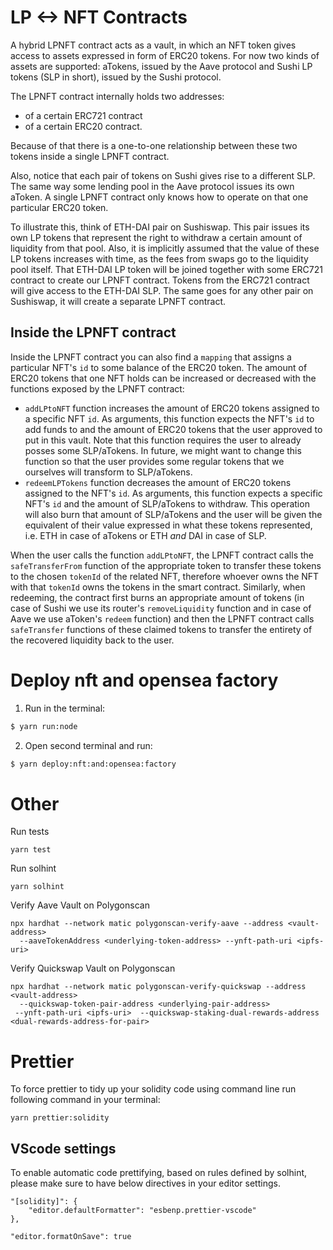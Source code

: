 # LP <-> NFT Contracts

A hybrid LPNFT contract acts as a vault, in which an NFT token gives access to assets expressed in form of ERC20 tokens. For now two kinds of assets are supported: aTokens, issued by the Aave protocol and Sushi LP tokens (SLP in short), issued by the Sushi protocol.

The LPNFT contract internally holds two addresses:

- of a certain ERC721 contract
- of a certain ERC20 contract.

Because of that there is a one-to-one relationship between these two tokens inside a single LPNFT contract.

Also, notice that each pair of tokens on Sushi gives rise to a different SLP. The same way some lending pool in the Aave protocol issues its own aToken. A single LPNFT contract only knows how to operate on that one particular ERC20 token.

To illustrate this, think of ETH-DAI pair on Sushiswap. This pair issues its own LP tokens that represent the right to withdraw a certain amount of liquidity from that pool. Also, it is implicitly assumed that the value of these LP tokens increases with time, as the fees from swaps go to the liquidity pool itself. That ETH-DAI LP token will be joined together with some ERC721 contract to create our LPNFT contract. Tokens from the ERC721 contract will give access to the ETH-DAI SLP. The same goes for any other pair on Sushiswap, it will create a separate LPNFT contract.

## Inside the LPNFT contract

Inside the LPNFT contract you can also find a `mapping` that assigns a particular NFT's `id` to some balance of the ERC20 token. The amount of ERC20 tokens that one NFT holds can be increased or decreased with the functions exposed by the LPNFT contract:

- `addLPtoNFT` function increases the amount of ERC20 tokens assigned to a specific NFT `id`. As arguments, this function expects the NFT's `id` to add funds to and the amount of ERC20 tokens that the user approved to put in this vault. Note that this function requires the user to already posses some SLP/aTokens. In future, we might want to change this function so that the user provides some regular tokens that we ourselves will transform to SLP/aTokens.
- `redeemLPTokens` function decreases the amount of ERC20 tokens assigned to the NFT's `id`. As arguments, this function expects a specific NFT's `id` and the amount of SLP/aTokens to withdraw. This operation will also burn that amount of SLP/aTokens and the user will be given the equivalent of their value expressed in what these tokens represented, i.e. ETH in case of aTokens or ETH _and_ DAI in case of SLP.

When the user calls the function `addLPtoNFT`, the LPNFT contract calls the `safeTransferFrom` function of the appropriate token to transfer these tokens to the chosen `tokenId` of the related NFT, therefore whoever owns the NFT with that `tokenId` owns the tokens in the smart contract. Similarly, when redeeming, the contract first burns an appropriate amount of tokens (in case of Sushi we use its router's `removeLiquidity` function and in case of Aave we use aToken's `redeem` function) and then the LPNFT contract calls `safeTransfer` functions of these claimed tokens to transfer the entirety of the recovered liquidity back to the user.

# Deploy nft and opensea factory

1. Run in the terminal:

```bash
$ yarn run:node
```

2. Open second terminal and run:

```bash
$ yarn deploy:nft:and:opensea:factory
```

# Other
Run tests
```
yarn test
```

Run solhint
```
yarn solhint
```

Verify Aave Vault on Polygonscan
```
npx hardhat --network matic polygonscan-verify-aave --address <vault-address>
  --aaveTokenAddress <underlying-token-address> --ynft-path-uri <ipfs-uri> 
```

Verify Quickswap Vault on Polygonscan
```
npx hardhat --network matic polygonscan-verify-quickswap --address <vault-address>
  --quickswap-token-pair-address <underlying-pair-address>
 --ynft-path-uri <ipfs-uri>  --quickswap-staking-dual-rewards-address <dual-rewards-address-for-pair>
```

# Prettier
To force prettier to tidy up your solidity code using command line run following command in your terminal:

```
yarn prettier:solidity
```

## VScode settings
To enable automatic code prettifying, based on rules defined by solhint, please make sure to have below directives in your editor settings.

```
"[solidity]": {
    "editor.defaultFormatter": "esbenp.prettier-vscode"
},

"editor.formatOnSave": true
```